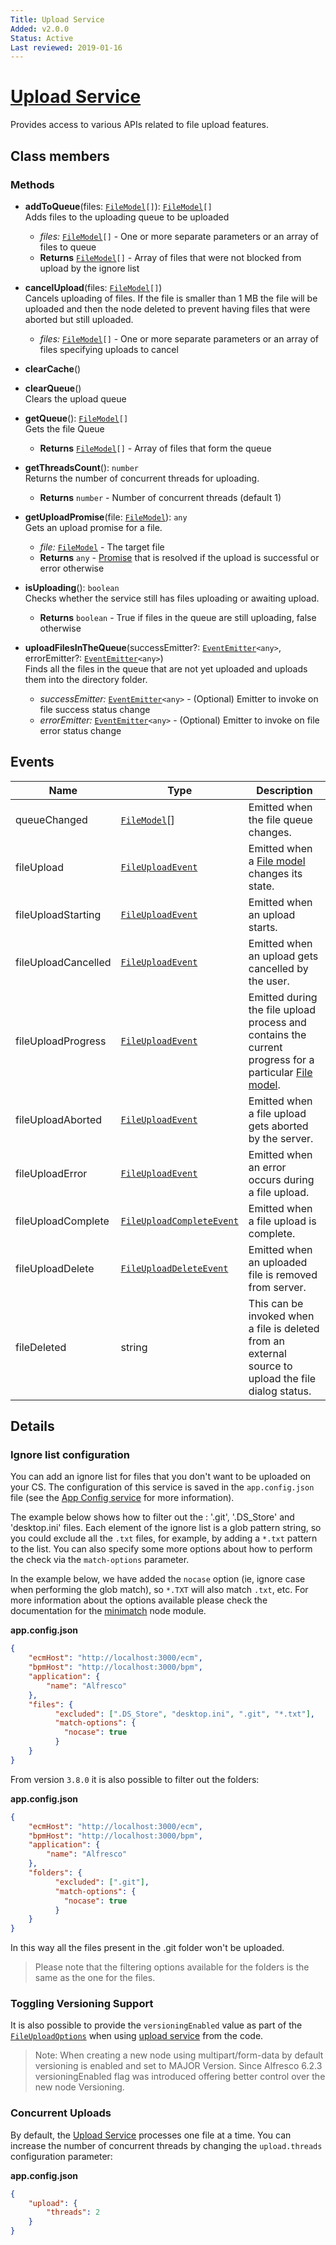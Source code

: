 ```yaml
---
Title: Upload Service
Added: v2.0.0
Status: Active
Last reviewed: 2019-01-16
---
```


# [Upload Service](lib/core/src/lib/services/upload.service.ts "Defined in upload.service.ts")

Provides access to various APIs related to file upload features.

## Class members

### Methods

-   **addToQueue**(files: [`FileModel`](lib/core/src/lib/models/file.model.ts)`[]`): [`FileModel`](lib/core/src/lib/models/file.model.ts)`[]`<br/>
    Adds files to the uploading queue to be uploaded
    -   _files:_ [`FileModel`](lib/core/src/lib/models/file.model.ts)`[]`  - One or more separate parameters or an array of files to queue
    -   **Returns** [`FileModel`](lib/core/src/lib/models/file.model.ts)`[]` - Array of files that were not blocked from upload by the ignore list
-   **cancelUpload**(files: [`FileModel`](lib/core/src/lib/models/file.model.ts)`[]`)<br/>
    Cancels uploading of files. If the file is smaller than 1 MB the file will be uploaded and then the node deleted to prevent having files that were aborted but still uploaded.
    -   _files:_ [`FileModel`](lib/core/src/lib/models/file.model.ts)`[]`  - One or more separate parameters or an array of files specifying uploads to cancel
-   **clearCache**()<br/>

-   **clearQueue**()<br/>
    Clears the upload queue
-   **getQueue**(): [`FileModel`](lib/core/src/lib/models/file.model.ts)`[]`<br/>
    Gets the file Queue
    -   **Returns** [`FileModel`](lib/core/src/lib/models/file.model.ts)`[]` - Array of files that form the queue
-   **getThreadsCount**(): `number`<br/>
    Returns the number of concurrent threads for uploading.
    -   **Returns** `number` - Number of concurrent threads (default 1)
-   **getUploadPromise**(file: [`FileModel`](lib/core/src/lib/models/file.model.ts)): `any`<br/>
    Gets an upload promise for a file.
    -   _file:_ [`FileModel`](lib/core/src/lib/models/file.model.ts)  - The target file
    -   **Returns** `any` - [Promise](https://developer.mozilla.org/en-US/docs/Web/JavaScript/Guide/Using_promises) that is resolved if the upload is successful or error otherwise
-   **isUploading**(): `boolean`<br/>
    Checks whether the service still has files uploading or awaiting upload.
    -   **Returns** `boolean` - True if files in the queue are still uploading, false otherwise
-   **uploadFilesInTheQueue**(successEmitter?: [`EventEmitter`](https://angular.io/api/core/EventEmitter)`<any>`, errorEmitter?: [`EventEmitter`](https://angular.io/api/core/EventEmitter)`<any>`)<br/>
    Finds all the files in the queue that are not yet uploaded and uploads them into the directory folder.
    -   _successEmitter:_ [`EventEmitter`](https://angular.io/api/core/EventEmitter)`<any>`  - (Optional) Emitter to invoke on file success status change
    -   _errorEmitter:_ [`EventEmitter`](https://angular.io/api/core/EventEmitter)`<any>`  - (Optional) Emitter to invoke on file error status change

## Events

| Name | Type | Description |
| ---- | ---- | ----------- |
| queueChanged | [`FileModel`](lib/core/src/lib/models/file.model.ts)\[] | Emitted when the file queue changes. |
| fileUpload | [`FileUploadEvent`](lib/core/src/lib/events/file.event.ts) | Emitted when a [File model](lib/core/src/lib/models/file.model.ts) changes its state. |
| fileUploadStarting | [`FileUploadEvent`](lib/core/src/lib/events/file.event.ts) | Emitted when an upload starts. |
| fileUploadCancelled | [`FileUploadEvent`](lib/core/src/lib/events/file.event.ts) | Emitted when an upload gets cancelled by the user. |
| fileUploadProgress | [`FileUploadEvent`](lib/core/src/lib/events/file.event.ts) | Emitted during the file upload process and contains the current progress for a particular [File model](lib/core/src/lib/models/file.model.ts). |
| fileUploadAborted | [`FileUploadEvent`](lib/core/src/lib/events/file.event.ts) | Emitted when a file upload gets aborted by the server. |
| fileUploadError | [`FileUploadEvent`](lib/core/src/lib/events/file.event.ts) | Emitted when an error occurs during a file upload. |
| fileUploadComplete | [`FileUploadCompleteEvent`](lib/core/src/lib/events/file.event.ts) | Emitted when a file upload is complete. |
| fileUploadDelete | [`FileUploadDeleteEvent`](lib/core/src/lib/events/file.event.ts) | Emitted when an uploaded file is removed from server. |
| fileDeleted | string | This can be invoked when a file is deleted from an external source to upload the file dialog status. |

## Details

### Ignore list configuration

You can add an ignore list for files that you don't want to be uploaded on your CS.
The configuration of this service is saved in the `app.config.json` file
(see the [App Config service](app-config.service.md) for more information).

The example below shows how to filter out the : '.git', '.DS_Store' and 'desktop.ini' files.
Each element of the ignore list is a glob pattern string, so you could exclude all the `.txt`
files, for example, by adding a `*.txt` pattern to the list.
You can also specify some more options about how to perform the check via the `match-options` parameter.

In the example below, we have added the `nocase` option (ie, ignore case when performing the
glob match), so `*.TXT` will also match `.txt`, etc.
For more information about the options available please check the documentation for the
[minimatch](https://www.npmjs.com/package/minimatch#options)
node module.

**app.config.json**

```json
{
    "ecmHost": "http://localhost:3000/ecm",
    "bpmHost": "http://localhost:3000/bpm",
    "application": {
        "name": "Alfresco"
    },
    "files": {
          "excluded": [".DS_Store", "desktop.ini", ".git", "*.txt"],
          "match-options": {
            "nocase": true
          }
    }
}
```

From version `3.8.0` it is also possible to filter out the folders:

**app.config.json**

```json
{
    "ecmHost": "http://localhost:3000/ecm",
    "bpmHost": "http://localhost:3000/bpm",
    "application": {
        "name": "Alfresco"
    },
    "folders": {
          "excluded": [".git"],
          "match-options": {
            "nocase": true
          }
    }
}
```

In this way all the files present in the .git folder won't be uploaded.

> Please note that the filtering options available for the folders is the same as the one for the files.

### Toggling Versioning Support

It is also possible to provide the `versioningEnabled` value as part of the [`FileUploadOptions`](lib/core/src/lib/models/file.model.ts) when using [upload service](../../core/services/upload.service.md) from the code.

> Note: When creating a new node using multipart/form-data by default versioning is enabled and set to MAJOR Version.
> Since Alfresco 6.2.3 versioningEnabled flag was introduced offering better control over the new node Versioning.

### Concurrent Uploads

By default, the [Upload Service](../../core/services/upload.service.md) processes one file at a time.
You can increase the number of concurrent threads by changing the `upload.threads` configuration parameter:

**app.config.json**

```json
{
    "upload": {
        "threads": 2
    }
}
```
